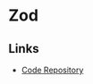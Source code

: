 # Zod

<!--
https://github.com/chrsep/atreus/blob/main/dashboard/src/pages/api/companies/index.ts
-->

## Links

- [Code Repository](https://github.com/colinhacks/zod)
